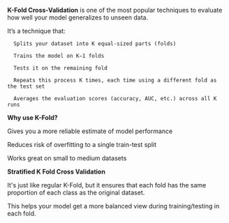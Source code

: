 **K-Fold Cross-Validation** is one of the most popular techniques to evaluate how well your model generalizes to unseen data.

It’s a technique that:

      Splits your dataset into K equal-sized parts (folds)

      Trains the model on K−1 folds

      Tests it on the remaining fold

      Repeats this process K times, each time using a different fold as the test set

      Averages the evaluation scores (accuracy, AUC, etc.) across all K runs

**Why use K-Fold?**

Gives you a more reliable estimate of model performance

Reduces risk of overfitting to a single train-test split

Works great on small to medium datasets

**Stratified K Fold Cross Validation**

It's just like regular K-Fold, but it ensures that each fold has the same proportion of each class as the original dataset.

This helps your model get a more balanced view during training/testing in each fold.

